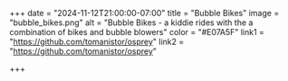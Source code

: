 +++
date = "2024-11-12T21:00:00-07:00"
title = "Bubble Bikes"
image = "bubble_bikes.png"
alt = "Bubble Bikes - a kiddie rides with the a combination of bikes and bubble blowers"
color = "#E07A5F"
link1 = "https://github.com/tomanistor/osprey"
link2 = "https://github.com/tomanistor/osprey"

+++
